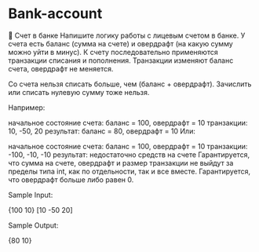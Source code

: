 # Bank-account

🤔 Счет в банке
Напишите логику работы с лицевым счетом в банке. У счета есть баланс 
(сумма на счете) и овердрафт (на какую сумму можно уйти в минус). К счету 
последовательно применяются транзакции списания и пополнения. Транзакции 
изменяют баланс счета, овердрафт не меняется.

Со счета нельзя списать больше, чем (баланс + овердрафт). Зачислить или 
списать нулевую сумму тоже нельзя.

Например:

начальное состояние счета: баланс = 100, овердрафт = 10
транзакции: 10, -50, 20
результат: баланс = 80, овердрафт = 10
Или:

начальное состояние счета: баланс = 100, овердрафт = 10
транзакции: -100, -10, -10
результат: недостаточно средств на счете
Гарантируется, что сумма на счете, овердрафт и размер транзакции не выйдут 
за пределы типа int, как по отдельности, так и все вместе. Гарантируется, 
что овердрафт больше либо равен 0.

Sample Input:

{100 10} [10 -50 20]

Sample Output:

{80 10}
